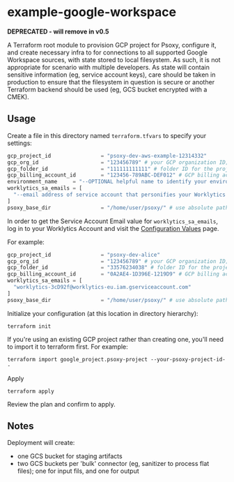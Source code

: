 # example-google-workspace

**DEPRECATED - will remove in v0.5**

A Terraform root module to provision GCP project for Psoxy, configure it, and create necessary infra
to for connections to all supported Google Workspace sources, with state stored to local filesystem.
As such, it is not appropriate for scenario with multiple developers. As state will contain
sensitive information (eg, service account keys), care should be taken in production to ensure that
the filesystem in question is secure or another Terraform backend should be used (eg, GCS bucket
encrypted with a CMEK).

## Usage

Create a file in this directory named `terraform.tfvars` to specify your settings:

```terraform
gcp_project_id                = "psoxy-dev-aws-example-12314332"
gcp_org_id                    = "123456789" # your GCP organization ID; if existing project, you can leave as empty string and see the value from `terraform plan`
gcp_folder_id                 = "111111111111" # folder ID for the project; if existing project, you can leave as empty string and see the value from `terraform plan`
gcp_billing_account_id        = "123456-789ABC-DEF012" # GCP billing account ID for project; if existing project, you can leave as empty string and see the value from `terraform plan`
environment_name     = "--OPTIONAL helpful name to identify your environment --"
worklytics_sa_emails = [
  "--email address of service account that personifies your Worklytics account--"
]
psoxy_base_dir                = "/home/user/psoxy/" # use absolute path to your local psoxy repo****
```

In order to get the Service Account Email value for `worklytics_sa_emails`, log in to your Worklytics
Account and visit the [Configuration Values](https://app.worklytics.co/analytics/integrations/configuration) page.

For example:
```terraform
gcp_project_id                = "psoxy-dev-alice"
gcp_org_id                    = "123456789" # your GCP organization ID; if existing project, you can leave as empty string and see the value from `terraform plan`
gcp_folder_id                 = "33576234038" # folder ID for the project; if existing project, you can leave as empty string and see the value from `terraform plan`
gcp_billing_account_id        = "0A2AE4-1D396E-1219D9" # GCP billing account ID for project; if existing project, you can leave as empty string and see the value from `terraform plan`
worklytics_sa_emails = [
  "worklytics-3cD92f@worklytics-eu.iam.gserviceaccount.com"
]
psoxy_base_dir                = "/home/user/psoxy/" # use absolute path to your local psoxy repo
```

Initialize your configuration (at this location in directory hierarchy):
```shell
terraform init
```

If you're using an existing GCP project rather than creating one, you'll need to import it to
terraform first. For example:
```shell
terraform import google_project.psoxy-project --your-psoxy-project-id--
```

Apply
```shell
terraform apply
```

Review the plan and confirm to apply.

## Notes

Deployment will create:
  - one GCS bucket for staging artifacts
  - two GCS buckets per 'bulk' connector (eg, sanitizer to process flat files); one for input fils, and one for output
